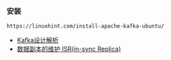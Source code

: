 ### 安装
```
https://linuxhint.com/install-apache-kafka-ubuntu/
```


* [Kafka设计解析](http://www.jasongj.com/2015/03/10/KafkaColumn1/)
* [数据副本的维护 ISR(in-sync Replica)](https://blog.csdn.net/qq_37502106/article/details/80271800)